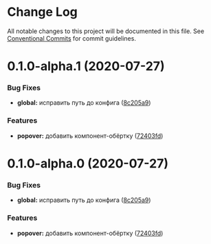 # Change Log

All notable changes to this project will be documented in this file.
See [Conventional Commits](https://conventionalcommits.org) for commit guidelines.

# 0.1.0-alpha.1 (2020-07-27)


### Bug Fixes

* **global:** исправить путь до конфига ([8c205a9](https://github.com/gpn-prototypes/vega-ui/commit/8c205a90a43211baf4691d485e7b98e8b06e8af9))


### Features

* **popover:** добавить компонент-обёртку ([72403fd](https://github.com/gpn-prototypes/vega-ui/commit/72403fd3b1ffdd2d39348507c599e9d5b10e3043))





# 0.1.0-alpha.0 (2020-07-27)


### Bug Fixes

* **global:** исправить путь до конфига ([8c205a9](https://github.com/gpn-prototypes/vega-ui/commit/8c205a90a43211baf4691d485e7b98e8b06e8af9))


### Features

* **popover:** добавить компонент-обёртку ([72403fd](https://github.com/gpn-prototypes/vega-ui/commit/72403fd3b1ffdd2d39348507c599e9d5b10e3043))
